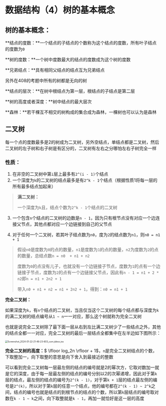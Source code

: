 # 数据结构（4）树的基本概念

## 树的基本概念：

**结点的度数：**一个结点的子结点的个数称为这个结点的度数，所有叶子结点的度数为`0`

**树的度数：**一个树中度数最大的结点的度数成为这个树的度数

**兄弟结点：**具有相同父结点的结点互为兄弟结点

另外在408的考题中所有的树都是无向的树

**结点的层次：**在树中根结点为第一层，根结点的子结点是第二层

**树的高度或者深度：**树中结点的最大层次

**森林：**若干棵互不相交的树构成的集合成为森林，一棵树也可以认为是森林

## 二叉树

每一个点的度数最多是2的树成为二叉树，另外空结点，单结点都是二叉树，然后二叉树的左子树和右子树是有区分的，二叉树有左右之分哪怕左右子树完全一样

### **性质：**

1. 在非空的二叉树中第`i`层上最多有`2^(i - 1)`个结点
2. 一个深度为`k`的二叉树的结点最多是有`2^k - 1`个结点（根据性质1将每一层的所有最多结点加起来）

> **满二叉树：**
>
> 一个深度为`k`且，结点个数为`2^k - 1`个结点的二叉树

3. 一个包含`n`个结点的二叉树的边数是`n - 1`，因为只有根节点没有对应一个边连接父节点，其他点都对应一个边链接到自己的父节点

4. 对于任何一个二叉树，若其叶子结点数为`n0`，度为`2`的结点数为`n1`，则`n0 = n1 + 1`

> 假设`n0`是度数为`0`的点的数量，`n1`是度数为`1`的点的数量，`n2`为度数为`2`的点的数量，总结点数`n = n0  + n1 + n2`
>
> 度数为`0`的点没有儿子，也就没有一个边链接子节点，度数为`1`的点有一个边链接子节点，度数为`2`的点有一个边链接父节点，因此有`n - 1 = n1 + 2 * n2`即`n = n1 + 2n2 + 1`
>
> 带入`n0 + n1 + n2 = n1 + 2n2 + 1`，得到：`n0 = n1 + 1`

**完全二叉树：**

如果深度为`k`，有`n`个结点的二叉树，当且仅当这个二叉树的每个结点都与深度为`k`的满二叉树的结点编号从`1 ~ n`一一对应，那么这个树就称为完全二叉树

也就是说完全二叉树除了最下面一层从右到左比满二叉树少了一些结点之外，其他的结点全都一一对应，完全二叉树的最后一层结点全都集中在左半边如下图所示：

<img src="https://typora-1310242472.cos.ap-nanjing.myqcloud.com/typora_img/Screenshot_2024-01-22-21-46-23-603_com.jideos.jno.png" alt="Screenshot_2024-01-22-21-46-23-603_com.jideos.jno" style="zoom: 50%;" />

**完全二叉树的高度：**$ \lfloor log_2n \rfloor + 1$，`n`是完全二叉树结点的个数，下取整加一，向下取整的意思是向下舍入到最接近的整数

可以看到完全二叉树每一层最左侧的结点的编号就是2的幂次方，它取对数加一就是它的深度，由于每一层最左侧的结点的编号分别以2的次幂递增，因此对于第`k`层的结点，最左侧的结点的编号为`2^(k - 1)`，对于第`k + 1`层的结点最左侧的编号是`2^(k)`，所以对于第`k`层的任意一个结点，他的编号都在`2^(k - 1) ~ 2^k`之间，结点的编号也就是结点的到根节点的结点的个数，所以第`k`层结点的编号取对数在`k - 1 ~ k`之间，向下取整就是`k - 1`，再加一就恰好是这一层的高度

